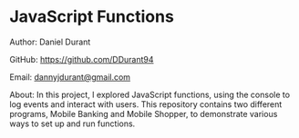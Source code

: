 # JavaScript Functions

Author: Daniel Durant

GitHub:
<https://github.com/DDurant94>

Email:
<dannyjdurant@gmail.com>

About:
In this project, I explored JavaScript functions, using the console to log events and interact with users. This repository contains two different programs, Mobile Banking and Mobile Shopper, to demonstrate various ways to set up and run functions.
